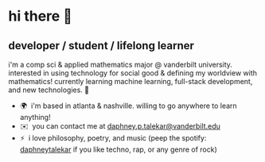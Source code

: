 <!--
**daphneyt04/daphneyt04** is a ✨ _special_ ✨ repository because its `README.md` (this file) appears on your GitHub profile.

Here are some ideas to get you started:

- 🔭 I’m currently working on ...
- 🌱 I’m currently learning ...
- 👯 I’m looking to collaborate on ...
- 🤔 I’m looking for help with ...
- 💬 Ask me about ...
- 📫 How to reach me: ...
- 😄 Pronouns: ...
- ⚡ Fun fact: ...
-->

hi there 👋 
================================

developer / student / lifelong learner
--------------------------------------

i'm a comp sci & applied mathematics major @ vanderbilt university. 
interested in using technology for social good & defining my worldview with mathematics! 
currently learning machine learning, full-stack development, and new technologies. 🌱

* 🌍  i'm based in atlanta & nashville. willing to go anywhere to learn anything!
* ✉️  you can contact me at [daphney.p.talekar@vanderbilt.edu](mailto:daphney.p.talekar@vanderbilt.edu)
* ⚡  i love philosophy, poetry, and music (peep the spotify: [daphneytalekar](https://open.spotify.com/user/daphney.talekar04?si=bea3a849d2354cf9) if you like techno, rap, or any genre of rock)
